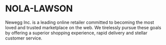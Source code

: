 # NOLA-LAWSON
Newegg Inc. is a leading online retailer committed to becoming the most loved and trusted marketplace on the web. We tirelessly pursue these goals by offering a superior shopping experience, rapid delivery and stellar customer service. 
